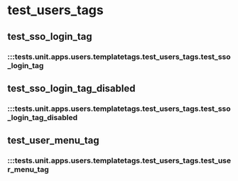 # test_users_tags

## test_sso_login_tag

### :::tests.unit.apps.users.templatetags.test_users_tags.test_sso_login_tag

## test_sso_login_tag_disabled

### :::tests.unit.apps.users.templatetags.test_users_tags.test_sso_login_tag_disabled

## test_user_menu_tag

### :::tests.unit.apps.users.templatetags.test_users_tags.test_user_menu_tag

